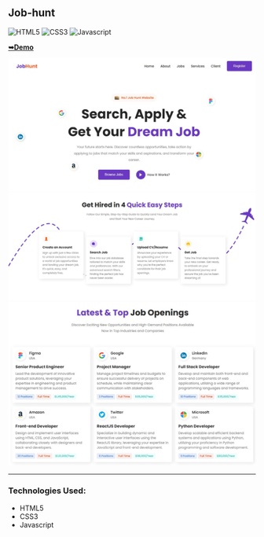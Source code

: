 ## Job-hunt

![HTML5](https://img.shields.io/badge/html5-%2320232a.svg?style=for-the-badge&logo=html5&logoColor=%2361DAFB)
![CSS3](https://img.shields.io/badge/css3-%231572B6.svg?style=for-the-badge&logo=css3&logoColor=white)
![Javascript](https://img.shields.io/badge/javascript-%23323330.svg?style=for-the-badge&logo=react&logoColor=%23F7DF1E)

<a href="https://juliadooby.github.io/Job-hunt/"><strong>➥Demo</strong></a>

<div align="center"><img src="https://github.com/juliaDooby/Job-hunt/blob/main/Jobhunt_1.JPG" width="100%" height="20%"></img></div>
<div align="center"><img src="https://github.com/juliaDooby/Job-hunt/blob/main/Jobhunt_2.JPG" width="100%" height="20%"></img></div>
<div align="center"><img src="https://github.com/juliaDooby/Job-hunt/blob/main/Jobhunt_3.JPG" width="100%" height="20%"></img></div>

---

### Technologies Used:

* HTML5
* CSS3
* Javascript 
